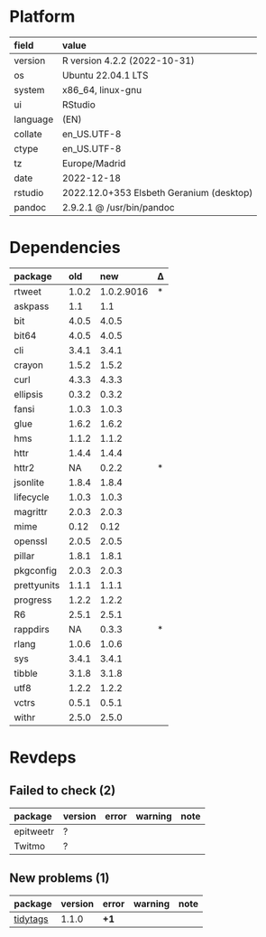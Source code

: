 # Platform

|field    |value                                    |
|:--------|:----------------------------------------|
|version  |R version 4.2.2 (2022-10-31)             |
|os       |Ubuntu 22.04.1 LTS                       |
|system   |x86_64, linux-gnu                        |
|ui       |RStudio                                  |
|language |(EN)                                     |
|collate  |en_US.UTF-8                              |
|ctype    |en_US.UTF-8                              |
|tz       |Europe/Madrid                            |
|date     |2022-12-18                               |
|rstudio  |2022.12.0+353 Elsbeth Geranium (desktop) |
|pandoc   |2.9.2.1 @ /usr/bin/pandoc                |

# Dependencies

|package     |old   |new        |Δ  |
|:-----------|:-----|:----------|:--|
|rtweet      |1.0.2 |1.0.2.9016 |*  |
|askpass     |1.1   |1.1        |   |
|bit         |4.0.5 |4.0.5      |   |
|bit64       |4.0.5 |4.0.5      |   |
|cli         |3.4.1 |3.4.1      |   |
|crayon      |1.5.2 |1.5.2      |   |
|curl        |4.3.3 |4.3.3      |   |
|ellipsis    |0.3.2 |0.3.2      |   |
|fansi       |1.0.3 |1.0.3      |   |
|glue        |1.6.2 |1.6.2      |   |
|hms         |1.1.2 |1.1.2      |   |
|httr        |1.4.4 |1.4.4      |   |
|httr2       |NA    |0.2.2      |*  |
|jsonlite    |1.8.4 |1.8.4      |   |
|lifecycle   |1.0.3 |1.0.3      |   |
|magrittr    |2.0.3 |2.0.3      |   |
|mime        |0.12  |0.12       |   |
|openssl     |2.0.5 |2.0.5      |   |
|pillar      |1.8.1 |1.8.1      |   |
|pkgconfig   |2.0.3 |2.0.3      |   |
|prettyunits |1.1.1 |1.1.1      |   |
|progress    |1.2.2 |1.2.2      |   |
|R6          |2.5.1 |2.5.1      |   |
|rappdirs    |NA    |0.3.3      |*  |
|rlang       |1.0.6 |1.0.6      |   |
|sys         |3.4.1 |3.4.1      |   |
|tibble      |3.1.8 |3.1.8      |   |
|utf8        |1.2.2 |1.2.2      |   |
|vctrs       |0.5.1 |0.5.1      |   |
|withr       |2.5.0 |2.5.0      |   |

# Revdeps

## Failed to check (2)

|package   |version |error |warning |note |
|:---------|:-------|:-----|:-------|:----|
|epitweetr |?       |      |        |     |
|Twitmo    |?       |      |        |     |

## New problems (1)

|package  |version |error  |warning |note |
|:--------|:-------|:------|:-------|:----|
|[tidytags](problems.md#tidytags)|1.1.0   |__+1__ |        |     |

